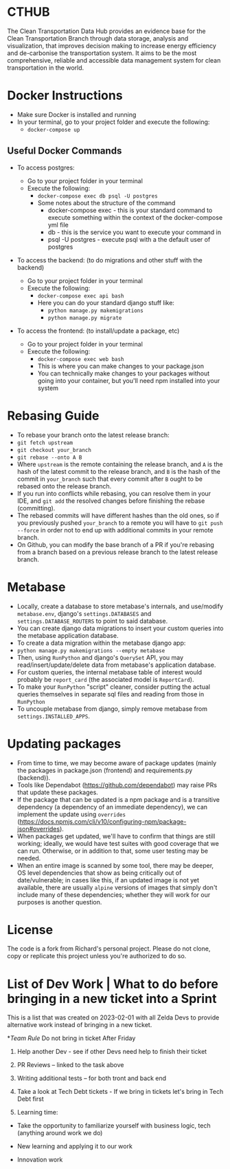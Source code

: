 # CTHUB
The Clean Transportation Data Hub provides an evidence base for the Clean Transportation Branch through data storage, analysis and visualization, that improves decision making to increase energy efficiency and de-carbonise the transportation system. It aims to be the most comprehensive, reliable and accessible data management system for clean transportation in the world.

# Docker Instructions
- Make sure Docker is installed and running
- In your terminal, go to your project folder and execute the following: 
  - ```docker-compose up```

## Useful Docker Commands

- To access postgres:
  - Go to your project folder in your terminal
  - Execute the following:
    - ```docker-compose exec db psql -U postgres```
    - Some notes about the structure of the command
      - docker-compose exec - this is your standard command to execute something within the context of the docker-compose yml file
      - db - this is the service you want to execute your command in
      - psql -U postgres - execute psql with a the default user of postgres

- To access the backend: (to do migrations and other stuff with the backend)
  - Go to your project folder in your terminal
  - Execute the following:
    - ```docker-compose exec api bash```
    - Here you can do your standard django stuff like:
      - ```python manage.py makemigrations```
      - ```python manage.py migrate```

- To access the frontend: (to install/update a package, etc)
  - Go to your project folder in your terminal
  - Execute the following:
    - ```docker-compose exec web bash```
    - This is where you can make changes to your package.json
    - You can technically make changes to your packages without going into your container, but you'll need npm installed into your system

# Rebasing Guide
- To rebase your branch onto the latest release branch:
 - ```git fetch upstream``` 
 - ```git checkout your_branch```
 - ```git rebase --onto A B```
 - Where `upstream` is the remote containing the release branch, and `A` is the hash of the latest commit to the release branch, and `B` is the hash of the commit in `your_branch` such that every commit after `B` ought to be rebased onto the release branch.
 - If you run into conflicts while rebasing, you can resolve them in your IDE, and `git add` the resolved changes before finishing the rebase (committing).
 - The rebased commits will have different hashes than the old ones, so if you previously pushed `your_branch` to a remote you will have to `git push --force` in order not to end up with additional commits in your remote branch.
 - On Github, you can modify the base branch of a PR if you're rebasing from a branch based on a previous release branch to the latest release branch.

# Metabase
- Locally, create a database to store metabase's internals, and use/modify `metabase.env`, django's `settings.DATABASES` and `settings.DATABASE_ROUTERS` to point to said database.
- You can create django data migrations to insert your custom queries into the metabase application database.
- To create a data migration within the metabase django app:
- ```python manage.py makemigrations --empty metabase```
- Then, using `RunPython` and django's `QuerySet` API, you may read/insert/update/delete data from metabase's application database.
- For custom queries, the internal metabase table of interest would probably be `report_card` (the associated model is `ReportCard`).
- To make your `RunPython` "script" cleaner, consider putting the actual queries themselves in separate sql files and reading from those in `RunPython`
- To uncouple metabase from django, simply remove metabase from `settings.INSTALLED_APPS`.

# Updating packages
- From time to time, we may become aware of package updates (mainly the packages in package.json (frontend) and requirements.py (backend)).
- Tools like Dependabot (https://github.com/dependabot) may raise PRs that update these packages.
- If the package that can be updated is a npm package and is a transitive dependency (a dependency of an immediate dependency), we can implement the update using `overrides` (https://docs.npmjs.com/cli/v10/configuring-npm/package-json#overrides).
- When packages get updated, we'll have to confirm that things are still working; ideally, we would have test suites with good coverage that we can run. Otherwise, or in addition to that, some user testing may be needed.
- When an entire image is scanned by some tool, there may be deeper, OS level dependencies that show as being critically out of date/vulnerable; in cases like this, if an updated image is not yet available, there are usually `alpine` versions of images that simply don't include many of these dependencies; whether they will work for our purposes is another question.

# License
The code is a fork from Richard's personal project. Please do not clone, copy or replicate this project unless you're authorized to do so.


# List of Dev Work | What to do before bringing in a new ticket into a Sprint

This is a list that was created on 2023-02-01 with all Zelda Devs to provide alternative work instead of bringing in a new ticket.  

**Team Rule* Do not bring in ticket After Friday 

1. Help another Dev - see if other Devs need help to finish their ticket 

2. PR Reviews – linked to the task above 

3. Writing additional tests – for both tront and back end 

4. Take a look at Tech Debt tickets - If we bring in tickets let's bring in Tech Debt first 

5. Learning time: 

- Take the opportunity to familiarize yourself with business logic, tech (anything around work we do) 

- New learning and applying it to our work 

- Innovation work 

